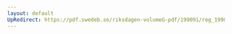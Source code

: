 ```yaml
---
layout: default
UpRedirect: https://pdf.swedeb.se/riksdagen-volumeG-pdf/199091/reg_199091/reg_199091_0110.pdf
---
```


